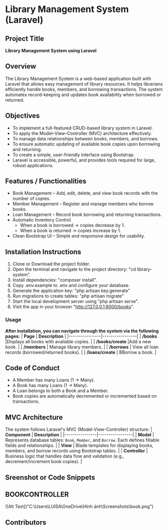 #  Library Management System (Laravel)

##  Project Title
**Library Management System using Laravel**

## Overview
The Library Management System is a web-based application built with Laravel that allows easy management of library resources. It helps librarians efficiently handle books, members, and borrowing transactions. The system automates record-keeping and updates book availability when borrowed or returned.

## Objectives

- To implement a full-featured CRUD-based library system in Laravel.
- To apply the Model–View–Controller (MVC) architecture effectively.
- To manage data relationships between books, members, and borrows.
- To ensure automatic updating of available book copies upon borrowing and returning.
- To create a simple, user-friendly interface using Bootstrap.
- Laravel is accessible, powerful, and provides tools required for large, robust applications.

## Features / Functionalities

- Book Management – Add, edit, delete, and view book records with the number of copies.
- Member Management – Register and manage members who borrow books.
- Loan Management – Record book borrowing and returning transactions.
- Automatic Inventory Control 
    - When a book is borrowed → copies decrease by 1.
    - When a book is returned → copies increase by 1.
- Clean Bootstrap UI – Simple and responsive design for usability.

## Installation Instructions
1. Clone or Download the project folder.
2. Open the terminal and navigate to the project directory: "cd library-system".
3. Install dependencies: "composer install".
4. Copy .env.example to .env and configure your database.
5. Generate the application key: "php artisan key:generate"
6. Run migrations to create tables: "php artisan migrate"
7. Start the local development server using "php artisan serve".
8. Visit the app in your browser "http://127.0.0.1:8000/books".

### Usage
 **After installation, you can navigate through the system via the following pages:**
 | **Page** | **Description** |
|----------------|-----------------|
| **/books** |Displays all books with available copies. |
| **/books/create** |Add a new book. |
| **/members** | Manage library members. |
| **/borrows** | View all loan records (borrowed/returned books). |
| **/loans/create** | BBorrow a book. |

## Code of Conduct
- A Member has many Loans (1 → Many).
- A Book has many Loans (1 → Many).
- A Loan belongs to both a Book and a Member.
- Book copies are automatically decremented or incremented based on transactions.

## MVC Architecture 
The system follows Laravel's MVC (Model-View-Controller) structure:
 | **Component** | **Description** |
|----------------|-----------------|
| **Model** | Represents database tables: `Book`, `Member`, and `Borrow`. Each defines fillable fields and relationships. |
| **View** | Blade templates for displaying books, members, and borrow records using Bootstrap tables. |
| **Controller** | Business logic that handles data flow and validation (e.g., decrement/increment book copies). |

## Sreenshot or Code Snippets
## BOOKCONTROLLER
![Alt Text]("C:\Users\LUISA\OneDrive\Hình ảnh\Screenshots\book.png")
## Contributors 
